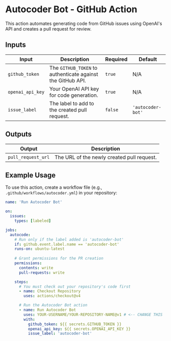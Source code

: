 # Autocoder Bot - GitHub Action

This action automates generating code from GitHub issues using OpenAI's API and creates a pull request for review.

## Inputs

| Input | Description | Required | Default |
| --- | --- | --- | --- |
| `github_token` | The `GITHUB_TOKEN` to authenticate against the GitHub API. | `true` | N/A |
| `openai_api_key` | Your OpenAI API key for code generation. | `true` | N/A |
| `issue_label` | The label to add to the created pull request. | `false` | `'autocoder-bot'` |

## Outputs

| Output | Description |
| --- | --- |
| `pull_request_url` | The URL of the newly created pull request. |

## Example Usage

To use this action, create a workflow file (e.g., `.github/workflows/autocoder.yml`) in your repository:

```yaml
name: 'Run Autocoder Bot'

on:
  issues:
    types: [labeled]

jobs:
  autocode:
    # Run only if the label added is 'autocoder-bot'
    if: github.event.label.name == 'autocoder-bot'
    runs-on: ubuntu-latest
    
    # Grant permissions for the PR creation
    permissions:
      contents: write
      pull-requests: write

    steps:
      # You must check out your repository's code first
      - name: Checkout Repository
        uses: actions/checkout@v4

      # Run the Autocoder Bot action
      - name: Run Autocoder Bot
        uses: YOUR-USERNAME/YOUR-REPOSITORY-NAME@v1 # <-- CHANGE THIS
        with:
          github_token: ${{ secrets.GITHUB_TOKEN }}
          openai_api_key: ${{ secrets.OPENAI_API_KEY }}
          issue_label: 'autocoder-bot'
